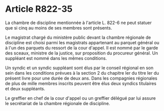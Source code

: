 # Article R822-35

La chambre de discipline mentionnée à l'article L. 822-6 ne peut statuer que si cinq au moins de ses membres sont présents.

Le magistrat chargé du ministère public devant la chambre régionale de discipline est choisi parmi les magistrats appartenant au parquet général ou à l'un des parquets du ressort de la cour d'appel. Il est nommé par le garde des sceaux, ministre de la justice, sur proposition du procureur général. Un suppléant est nommé dans les mêmes conditions.

Un syndic et un syndic suppléant sont élus par le conseil régional en son sein dans les conditions prévues à la section 2 du chapitre Ier du titre Ier du présent livre pour une durée de deux ans. Dans les compagnies régionales de plus de mille membres inscrits peuvent être élus deux syndics titulaires et deux suppléants.

Le greffier en chef de la cour d'appel ou un greffier délégué par lui assure le secrétariat de la chambre régionale de discipline.
